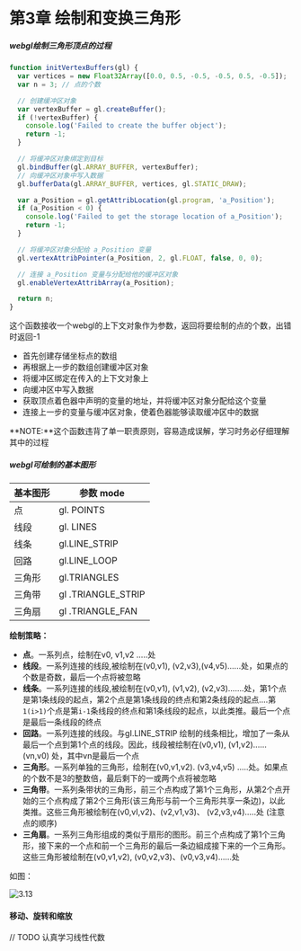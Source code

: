 # 第3章 绘制和变换三角形

##### webgl绘制三角形顶点的过程

```javascript
function initVertexBuffers(gl) {
  var vertices = new Float32Array([0.0, 0.5, -0.5, -0.5, 0.5, -0.5]);
  var n = 3; // 点的个数

  // 创建缓冲区对象
  var vertexBuffer = gl.createBuffer();
  if (!vertexBuffer) {
    console.log('Failed to create the buffer object');
    return -1;
  }

  // 将缓冲区对象绑定到目标
  gl.bindBuffer(gl.ARRAY_BUFFER, vertexBuffer);
  // 向缓冲区对象中写入数据
  gl.bufferData(gl.ARRAY_BUFFER, vertices, gl.STATIC_DRAW);

  var a_Position = gl.getAttribLocation(gl.program, 'a_Position');
  if (a_Position < 0) {
    console.log('Failed to get the storage location of a_Position');
    return -1;
  }

  // 将缓冲区对象分配给 a_Position 变量
  gl.vertexAttribPointer(a_Position, 2, gl.FLOAT, false, 0, 0);

  // 连接 a_Position 变量与分配给他的缓冲区对象
  gl.enableVertexAttribArray(a_Position);

  return n;
}
```

这个函数接收一个webgl的上下文对象作为参数，返回将要绘制的点的个数，出错时返回-1

- 首先创建存储坐标点的数组
- 再根据上一步的数组创建缓冲区对象
- 将缓冲区绑定在传入的上下文对象上
- 向缓冲区中写入数据
- 获取顶点着色器中声明的变量的地址，并将缓冲区对象分配给这个变量
- 连接上一步的变量与缓冲区对象，使着色器能够读取缓冲区中的数据

**NOTE:**这个函数违背了单一职责原则，容易造成误解，学习时务必仔细理解其中的过程

##### webgl可绘制的基本图形

| 基本图形 | 参数 mode      |
| -------- | -------------- |
| 点       | gl. POINTS     |
| 线段     | gl. LINES      |
| 线条     | gl.LINE_STRIP |
| 回路     | gl.LINE_LOOP |
| 三角形   | gl.TRIANGLES  |
| 三角带 | gl .TRIANGLE_STRIP |
| 三角扇 | gl .TRIANGLE_FAN |

**绘制策略：** 

- **点**。一系列点，绘制在v0, v1,v2 .....处
- **线段**。一系列连接的线段,被绘制在(v0,v1), (v2,v3),(v4,v5)......处，如果点的个数是奇数，最后一个点将被忽略
- **线条**。一系列连接的线段,被绘制在(v0,v1), (v1,v2), (v2,v3).......处，第1个点是第1条线段的起点，第2个点是第1条线段的终点和第2条线段的起点....第`1(i>1)`个点是第`i-1`条线段的终点和第1条线段的起点，以此类推。最后一个点是最后一条线段的终点
- **回路**。一系列连接的线段。与gI.LINE_STRIP 绘制的线条相比，增加了一条从最后一个点到第1个点的线段。因此，线段被绘制在(v0,v1), (v1,v2)......(vn,v0) 处，其中vn是最后一个点
- **三角形**。一系列单独的三角形，绘制在(v0,v1,v2). (v3,v4,v5) .....处。如果点的个数不是3的整数倍，最后剩下的一或两个点将被忽略
- **三角带**。一系列条带状的三角形，前三个点构成了第1个三角形，从第2个点开始的三个点构成了第2个三角形(该三角形与前一个三角形共享一条边)，以此类推。这些三角形被绘制在(v0,vI,v2)、(v2,v1,v3)、 (v2,v3,v4).....处 (注意点的顺序)
- **三角扇**。一系列三角形组成的类似于扇形的图形。前三个点构成了第1个三角形，接下来的一个点和前一个三角形的最后一条边組成接下来的一个三角形。这些三角形被绘制在(v0,v1,v2), (v0,v2,v3)、(v0,v3,v4)......处

如图：

![3.13](/Users/lee/Desktop/Development/webgl-learn/assets/img/3.13.png)

#### 移动、旋转和缩放

// TODO 认真学习线性代数


